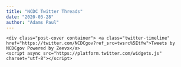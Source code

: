 ```yaml
---
title: "NCDC Twitter Threads"
date: "2020-03-28"
author: "Adams Paul"
---
```



<div class="post on-list">
    
    <div class="post-cover container"> <a class="twitter-timeline" href="https://twitter.com/NCDCgov?ref_src=twsrc%5Etfw">Tweets by NCDCgov Powered by Zeevx</a>
    <script async src="https://platform.twitter.com/widgets.js" charset="utf-8"></script>
</div>
</div>
